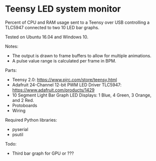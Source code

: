 # Teensy LED system monitor

Percent of CPU and RAM usage sent to a Teensy over USB controlling a TLC5947
connected to two 10 LED bar graphs.

Tested on Ubuntu 16.04 and Windows 10.

Notes:
* The output is drawn to frame buffers to allow for multiple animations.
* A pulse value range is calculated per frame in BPM.

Parts:
* Teensy 2.0: https://www.pjrc.com/store/teensy.html
* Adafruit 24-Channel 12-bit PWM LED Driver TLC5947: https://www.adafruit.com/products/1429
* 10 Segment Light Bar Graph LED Displays: 1 Blue, 4 Green, 3 Orange, and 2 Red.
* Protoboards
* Wiring

Required Python libraries:
* pyserial
* psutil

Todo:
* Third bar graph for GPU or ???
